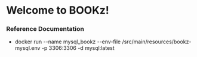 # Welcome to BOOKz!

### Reference Documentation

* docker run --name mysql_bookz --env-file /src/main/resources/bookz-mysql.env -p 3306:3306 -d mysql:latest

